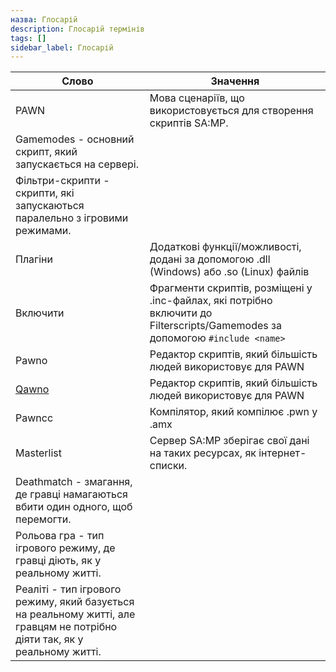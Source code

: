 ```yaml
---
назва: Глосарій
description: Глосарій термінів
tags: []
sidebar_label: Глосарій
---
```


| Слово | Значення |
|---------------------------------------------------|---------------------------------------------------------------------------------------------------------|
| PAWN | Мова сценаріїв, що використовується для створення скриптів SA:MP.
| Gamemodes - основний скрипт, який запускається на сервері.
| Фільтри-скрипти - скрипти, які запускаються паралельно з ігровими режимами.
| Плагіни | Додаткові функції/можливості, додані за допомогою .dll (Windows) або .so (Linux) файлів
| Включити | Фрагменти скриптів, розміщені у .inc-файлах, які потрібно включити до Filterscripts/Gamemodes за допомогою `#include <name>` |.
| Pawno | Редактор скриптів, який більшість людей використовує для PAWN
| [Qawno](https://github.com/openmultiplayer/qawno) | Редактор скриптів, який більшість людей використовує для PAWN
| Pawncc | Компілятор, який компілює .pwn у .amx
| Masterlist | Сервер SA:MP зберігає свої дані на таких ресурсах, як інтернет-списки.
| Deathmatch - змагання, де гравці намагаються вбити один одного, щоб перемогти.
| Рольова гра - тип ігрового режиму, де гравці діють, як у реальному житті.
| Реаліті - тип ігрового режиму, який базується на реальному житті, але гравцям не потрібно діяти так, як у реальному житті.


